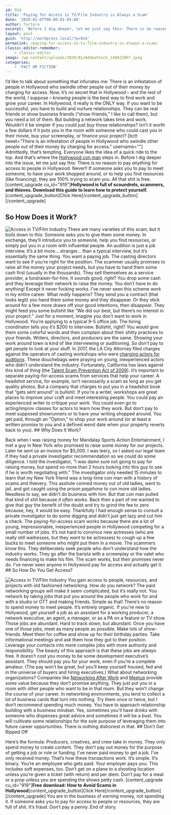 ```yaml
---
id: 914
title: 'Paying for Access in TV/Film Industry is Always a Scam'
date: '2020-01-07T06:00:01-05:00'
author: Tortora
excerpt: 'Before I dig deeper, let me just say this: There is no reason to pay for access to people in Hollywood. Never!! If someone asks you to pay for a meeting, show your work, or to help you find financing, they are 100% trying to scam you. All that shit is free.'
layout: post
guid: 'http://wordpress.local/?p=914'
permalink: /paying-for-access-in-tv-film-industry-is-always-a-scam/
classic-editor-remember:
    - classic-editor
image: /wp-content/uploads/2020/01/AdobeStock_146023967.jpeg
categories:
    - 'FACT OR FICTION'
---
```


I’d like to talk about something that infuriates me: There is an infestation of people in Hollywood who swindle other people out of their money by charging for access. Now, it’s no secret that in Hollywood – and the rest of the world, I suppose – *knowing* people is the best way to find work and grow your career. In Hollywood, it really is the ONLY way. If you want to be successful, you have to build and nurture relationships. They can be real friends or show business friends (“show-friends,” I like to call them), but you need a lot of them. But building a network takes time and work. Wouldn’t it be simpler if you could just *buy* those relationships? Isn’t it worth a few dollars if it puts you in the room with someone who could cast you in their movie, buy your screenplay, or finance your project? \[bctt tweet="There is an infestation of people in Hollywood who swindle other people out of their money by charging for access." username=""\] Admittedly, that’s tempting. Everyone likes the idea of a quick ride to the top. And that’s where the [Hollywood con man](http://wordpress.local/how-to-spot-a-hollywood-con-man-2/) steps in. Before I dig deeper into the issue, let me just say this: There is no reason to pay *anything* for access to people in Hollywood. Never!! If someone asks you to pay to meet someone, to have your work shopped around, or to help you find resources (like financing), they are 100% trying to scam you. All that shit is free. \[content\_upgrade cu\_id="919"\]**Hollywood is full of scoundrels, scammers, and thieves. Download this guide to learn how to protect yourself.**\[content\_upgrade\_button\]Click Here\[/content\_upgrade\_button\]\[/content\_upgrade\]

## So How Does it Work?

 ![Access in TV/Film Industry](http://wordpress.local/wp-content/uploads/2020/01/AdobeStock_241752656.jpeg) There are many varieties of this scam, but it boils down to this: Someone asks you to give them some money. In exchange, they’ll introduce you to someone, help you find resources, or simply put you in a room with influential people. An audition is just a job interview. It’s a bit more… stranger… than a typical interview, but it’s essentially the same thing. You want a paying job. The casting directors want to see if you’re right for the position. The scammer usually promises to raise all the money your project needs, but you have to hand them some cash first (usually in the thousands). They sell themselves as a service provider, a fundraiser-for-hire. It *sounds* good, right? You drop some cash and they leverage their network to raise the money. You don’t have to do anything! Except it never fucking works. I’ve never seen this scheme work in my entire career. What *really* happens? They send you a contract (that looks legit) you hand them some money and they disappear. Or they stick around for a few more draws off your good intentions, then disappear. They might feed you some bullshit like “We did our best, but there’s no interest in your project.” Just for a moment, imagine you don’t want to work in Hollywood. You’re applying to a typical 9-5 office job. The hiring coordinator tells you it’s $200 to interview. Bullshit, right? You would give them some colorful words and then complain about their shitty practices to your friends. Writers, directors, and producers are the same. Showing your work around town is kind of like interviewing or auditioning. So don’t pay to get people to look at your stuff. In 2017, the LA City Attorney filed charges against the operators of casting workshops who were [charging actors for auditions](https://deadline.com/2017/02/hollywood-casting-workshop-scams-city-attorney-1201907052/). These douchebags were praying on young, inexperienced actors who didn’t understand the industry. Fortunately, California has laws against this kind of thing (the [Talent Scam Prevention Act of 2009](https://variety.com/2016/film/news/california-moving-tighten-rules-talent-agent-scams-1201746849/)). It’s important to separate paying-for-access scams from services that help your career. A headshot service, for example, isn’t necessarily a scam as long as you get quality photos. But a company that charges to put you in a headshot book that “gets sent around” is bullshit. If you’re a writer, workshops are great places to improve your craft and meet interesting people. You could pay an experienced writer to critique your work. You could even go to acting/improv classes for actors to learn how they work. But don’t pay to meet supposed showrunners or to have your writing shopped around. You get paid, through an "Option," to shop your work around (or at least a written promise to you and a defined wend date when your property reverts back to you). ## Why Does It Work?

 Back when I was raising money for Mandalay Sports Action Entertainment, I met a guy in New York who promised to raise some money for our projects. Later he sent us an invoice for $5,000. I was leery, so I asked our legal team if they had a private investigator recommendation so we could do some diligence. I told the investigator, "I was damn sure not going to pay for raising money, but spend no more than 2 hours looking into this guy to see if he is worth negotiating with." The investigator only needed 15 minutes to learn that my New York friend was a long-time con man with a history of scams and thievery. This asshole conned money out of old ladies, went to jail, and got caught using the *prison payphone* to con more old ladies. Needless to say, we didn’t do business with him. But that con man pulled that kind of shit because *it often works*. Back then a part of me wanted to give that guy the benefit of the doubt and try to grind the fee to zero because, hey, it would be easy. Thankfully I had enough sense to consult a private investigator to do some digging and didn't just get lazy and cut him a check. The paying-for-access scam works because there are a lot of young, impressionable, inexperienced people in Hollywood competing for a small number of jobs. It’s not hard to convince new actresses (who are really still waitresses, but they *want* to be actresses) to cough up a few bucks to meet someone who might put them in a movie. The scammers know this. They deliberately seek people who don’t understand how the industry works. They go after the barista with a screenplay or the valet who needs financing to make his film. The scam works, but their promises never do. I’ve never seen anyone in Hollywood pay for access and actually get it. ## So How Do You Get Access?

 ![Access in TV/Film Industry](http://wordpress.local/wp-content/uploads/2020/01/AdobeStock_188382342.jpeg) You gain access to people, resources, and projects with old fashioned networking. How do you network? The paid networking groups will make it seem complicated, but it’s really not. You network by taking jobs that put you around the people who work for and with a studio or OTT and making friends. Simple as that! There’s no reason to spend money to meet people. It’s entirely organic. If you're new to Hollywood, get yourself a job as an assistant for a working producer, a network executive, an agent, a manager, or as a PA on a feature or TV show. Those jobs are abundant. Hard to track down, but abundant. Once you have one of those jobs, meet as many people as possible. Make lots of show-friends. Meet them for coffee and show up for their birthday parties. Take informational meetings and ask them how they got to their position. Leverage your contacts into more complex jobs with more authority and responsibility. The beauty of this approach is that these jobs are *always* free. It doesn’t cost you money to be some development executive’s assistant. They should pay you for your work, even if you’re a complete amateur. (The pay won’t be great, but you’ll keep yourself housed, fed and in the universe of buyers and hiring executives.) What about networking organizations? Companies like [Networking After Work](https://www.networkafterwork.com/) and [Meetup](https://www.meetup.com/cities/us/ca/los_angeles/) provide *some* value because they don’t promise anything. They just put you in a room with other people who want to be in that room. But they won’t change the course of your career. In networking environments, you tend to collect a lot of business cards that turn into nothing. Try them once or twice, but I don’t recommend spending much money. You have to approach relationship building with a business mindset. Yes, sometimes you'll have drinks with someone who dispenses great advice and sometimes it will be a bust. You will cultivate some relationships for the sole purpose of leveraging them into future career opportunities. There is nothing dishonest in that. ## Don’t Get Ripped Off

 Here’s the formula: Producers, creatives, and crew take in money. They only spend money to create content. They don’t pay out money for the purpose of getting a job or role or funding. I’ve never paid money to get a job. I’ve only received money. That’s how these transactions work. It’s simple. It’s binary. You’re an employee who gets paid. Your employer pays you. This includes soft expenses, too. Don’t get on a plane to a shooting location unless you’re given a ticket (with return) and per diem. Don’t pay for a meal or a prop unless you are spending the shows petty cash. \[content\_upgrade cu\_id="919"\]**Free download: How to Avoid Scams in Hollywood**\[content\_upgrade\_button\]Click Here\[/content\_upgrade\_button\]\[/content\_upgrade\] You are in the business of *earning* money, not spending it. If someone asks you to pay for access to people or resources, they are full of shit. It’s fraud. Don’t pay a penny. End of story.